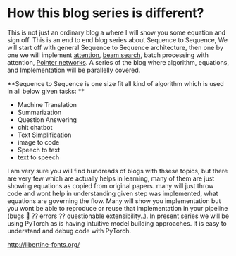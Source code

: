 # How this blog series is different?
This is not just an ordinary blog a where I will show you some equation and sign off. This is an end to end blog series about Sequence to Sequence, We will start off with general Sequence to Sequence architecture, then one by one we will implement [attention](https://arxiv.org/abs/1706.03762), [beam search](https://guillaumegenthial.github.io/sequence-to-sequence.html), batch processing with attention, [Pointer networks](https://arxiv.org/abs/1506.03134). A series of the blog where algorithm, equations, and Implementation will be parallelly covered. 

**Sequence to Sequence is one size fit all kind of algorithm which is used in all below given tasks: 
**

- Machine Translation
- Summarization
- Question Answering
- chit chatbot
- Text Simplification
- image to code
- Speech to text
- text to speech


I am very sure you will find hundreads of blogs with thsese topics, but there are very few which are actually helps in learning, many of them are just showing equations as copied from original papers. many will just throw code and wont help in understanding given step was implemented, what equations are governing the flow. Many will show you implementation but you wont be able to reproduce or reuse that implementation in your pipeline (bugs :bug: ?? errors ?? questionable extensibility..).
In present series we will be using PyTorch as is having intuitive model building approaches. It is easy to understand and debug code with PyTorch.

http://libertine-fonts.org/








